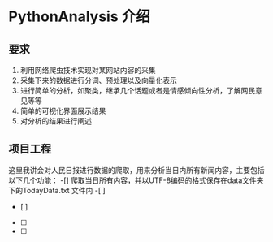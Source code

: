 # PythonAnalysis 介绍

## 要求
1. 利用网络爬虫技术实现对某网站内容的采集
2. 采集下来的数据进行分词、预处理以及向量化表示
3. 进行简单的分析，如聚类，继承几个话题或者是情感倾向性分析，了解网民意见等等
4. 简单的可视化界面展示结果
5. 对分析的结果进行阐述

## 项目工程
这里我讲会对人民日报进行数据的爬取，用来分析当日内所有新闻内容，主要包括以下几个功能：
-[] 爬取当日所有内容，并以UTF-8编码的格式保存在data文件夹下的TodayData.txt 文件内
-[ ] 
- [ ] 
- [ ]
- [ ]

